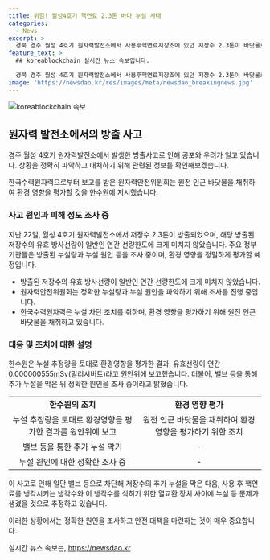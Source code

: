 ```yaml
---
title: 위험! 월성4호기 핵연료 2.3톤 바다 누설 사태
categories:
  - News
excerpt: >
  경북 경주 월성 4호기 원자력발전소에서 사용후핵연료저장조에 있던 저장수 2.3톤이 바닷물로 방출된 사고가 발생했습니다. 하지만 방출된 저장수의 유효 방사선량은 일반인 연간 선량한도를 크게 초과하지 않았습니다. 원안위는 사고 발생 후 바로 조사에 착수하고, 한국원자력안전기술원(KINS) 전문가를 파견해 원인을 조사 중입니다. 한편, 원전 인근 바닷물을 채취해 환경 영향을 평가할 예정이며, 원전은 현재 정비 중입니다.
feature_text: >
  ## koreablockchain 실시간 뉴스 속보입니다.

  경북 경주 월성 4호기 원자력발전소에서 사용후핵연료저장조에 있던 저장수 2.3톤이 바닷물로 방출된 사고가 발생했습니다. 하지만 방출된 저장수의 유효 방사선량은 일반인 연간 선량한도를 크게 초과하지 않았습니다. 원안위는 사고 발생 후 바로 조사에 착수하고, 한국원자력안전기술원(KINS) 전문가를 파견해 원인을 조사 중입니다. 한편, 원전 인근 바닷물을 채취해 환경 영향을 평가할 예정이며, 원전은 현재 정비 중입니다.
image: 'https://newsdao.kr/res/images/meta/newsdao_breakingnews.jpg'
---
```


<p><img src="https://newsdao.kr/res/images/meta/newsdao_breakingnews.jpg" alt="koreablockchain 속보" /></p>

<h2 data-ke-size="size26">원자력 발전소에서의 방출 사고</h2>

<p>경주 월성 4호기 원자력발전소에서 발생한 방출사고로 인해 공포와 우려가 일고 있습니다. 상황을 정확히 파악하고 대처하기 위해 관련된 정보를 확인해보겠습니다.</p>

<p data-ke-size="size16">한국수력원자력으로부터 보고를 받은 원자력안전위원회는 원전 인근 바닷물을 채취하여 환경 영향을 평가할 것을 한수원에 지시했습니다.</p>

<h3>사고 원인과 피해 정도 조사 중</h3>

<p>지난 22일, 월성 4호기 원자력발전소에서 저장수 2.3톤이 방출되었으며, 해당 방출된 저장수의 유효 방사선량이 일반인 연간 선량한도에 크게 미치지 않았습니다. 주요 정부 기관들은 방출된 누설량과 누설 원인 등을 조사 중이며, 환경 영향을 정밀하게 평가할 예정입니다.</p>

<ul>
  <li>방출된 저장수의 유효 방사선량이 일반인 연간 선량한도에 크게 미치지 않았습니다.</li>
  <li>원자력안전위원회는 정확한 누설량과 누설 원인을 파악하기 위해 조사를 진행 중입니다.</li>
  <li>한국수력원자력은 누설 차단 조치를 취하며, 환경 영향을 평가하기 위해 원전 인근 바닷물을 채취하고 있습니다.</li>
</ul>

<h3>대응 및 조치에 대한 설명</h3>

<p>한수원은 누설 추정량을 토대로 환경영향을 평가한 결과, 유효선량이 연간 0.000000555mSv(밀리시버트)라고 원안위에 보고했습니다. 더불어, 밸브 등을 통해 추가 누설을 막은 뒤 정확한 원인을 조사 중이라고 밝혔습니다.</p>

<table>
  <tr>
    <td style="text-align: center; height: 17px;"><b>한수원의 조치</b></td>
    <td style="text-align: center; height: 17px;"><b>환경 영향 평가</b></td>
  </tr>
  <tr>
    <td style="text-align: center; height: 17px;">누설 추정량을 토대로 환경영향을 평가한 결과를 원안위에 보고</td>
    <td style="text-align: center; height: 17px;">원전 인근 바닷물을 채취하여 환경 영향을 평가하기 위한 조치</td>
  </tr>
  <tr>
    <td style="text-align: center; height: 17px;">밸브 등을 통한 추가 누설 막기</td>
    <td style="text-align: center; height: 17px;">-</td>
  </tr>
  <tr>
    <td style="text-align: center; height: 17px;">누설 원인에 대한 정확한 조사 중</td>
    <td style="text-align: center; height: 17px;">-</td>
  </tr>
</table>

<p>이 사고로 인해 일단 밸브 등으로 차단해 저장수의 추가 누설을 막은 다음, 사용 후 핵연료를 냉각시키는 냉각수와 이 냉각수를 식히기 위한 열교환 장치 사이에 누설 등 문제가 생겼을 것으로 추정하고 있습니다.</p>

<p data-ke-size="size16">이러한 상황에서는 정확한 원인을 조사하고 안전 대책을 마련하는 것이 매우 중요합니다.</p>
실시간 뉴스 속보는, <a href="https://newsdao.kr" rel="dofollow">https://newsdao.kr</a>


